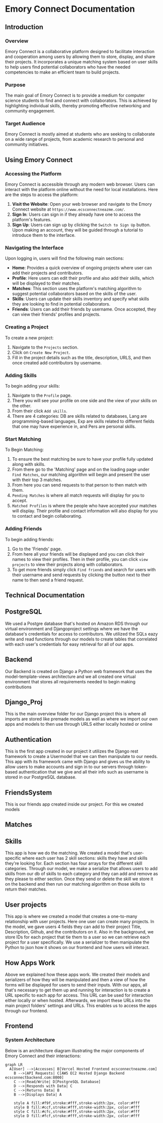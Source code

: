 # Emory Connect Documentation

## Introduction

### Overview

Emory Connect is a collaborative platform designed to facilitate interaction and cooperation among users by allowing them to store, display, and share their projects. It incorporates a unique matching system based on user skills to help users find potential collaborators who have the needed competencies to make an efficient team to build projects.

### Purpose

The main goal of Emory Connect is to provide a medium for computer science students to find and connect with collaborators. This is achieved by highlighting individual skills, thereby promoting effective networking and community engagement.

### Target Audience

Emory Connect is mostly aimed at students who are seeking to collaborate on a wide range of projects, from academic research to personal and community initiatives.

## Using Emory Connect

### Accessing the Platform

Emory Connect is accessible through any modern web browser. Users can interact with the platform online without the need for local installations. Here are the steps to access the platform:

1. **Visit the Website**: Open your web browser and navigate to the Emory Connect website at `https://www.ecsconnectneazme.com/`.
2. **Sign In**: Users can sign in if they already have one to access the platform's features.
3. **Sign Up**: Users can sign up by clicking the `Switch to Sign Up` button. Upon making an account, they will be guided through a tutorial to introduce them to the interface.

### Navigating the Interface

Upon logging in, users will find the following main sections:

- **Home**: Provides a quick overview of ongoing projects where user can add their projects and contributors.
- **Profile**: Here users can edit their profile and also add their skills, which will be displayed to their matches.
- **Matches**: This section uses the platform's matching algorithm to suggest potential collaborators based on the skills of the user.
- **Skills**: Users can update their skills inventory and specify what skills they are looking to find in potential collaborators.
- **Friends**: Users can add their friends by username. Once accepted, they can view their friends' profiles and projects.

### Creating a Project

To create a new project:

1. Navigate to the `Projects` section.
2. Click on `Create New Project`.
3. Fill in the project details such as the title, description, URLS, and then once created add contributors by username.

### Adding Skills

To begin adding your skills:

1. Navigate to the `Profile` page.
2. There you will see your profile on one side and the view of your skills on the other.
3. From their click `Add skills`.
4. There are 4 categories: DB are skills related to databases, Lang are programming-based languages, Exp are skills related to different fields that one may have experience in, and Pers are personal skills.

### Start Matching

To Begin Matching:

1. To ensure the best matching be sure to have your profile fully updated along with skills.
2. From there go to the 'Matching' page and on the loading page under `Find Matches`, our matching algorithm will begin and present the user with their top 3 matches.
3. From here you can send requests to that person to then match with them.
4. `Pending Matches` is where all match requests will display for you to accept.
5. `Matched Profiles` is where the people who have accepted your matches will display. Their profile and contact information will also display for you to contact and begin collaborating.

### Adding Friends

To begin adding friends:

1. Go to the 'Friends' page.
2. From here all your friends will be displayed and you can click their names to view their profiles. Then in their profile, you can click `view projects` to view their projects along with collaborators.
3. To get more friends simply click `Find friends` and search for users with their username and send requests by clicking the button next to their name to then send a friend request.

## Technical Documentation

## PostgreSQL

We used a Postgre database that's hosted on Amazon RDS through our virtual environment and Djangoproject settings where we have the database's credentials for access to contributors. We utilized the SQLs eazy write and read functions through our models to create tables that correlated with each user's credentials for easy retrieval for all of our apps.

## Backend

Our Backend is created on Django a Python web framework that uses the model-template-views architecture and we all created one virtual environment that stores all requirements needed to begin making contributions

## Django_Proj

This is the main overview folder for our Django project this is where all imports are stored like premade models as well as where we import our own apps and models to then use through URLS either locally hosted or online

## Authentication

This is the first app created in our project it utilizes the Django rest framework to create a Usermodel that we can then manipulate to our needs. This app with its framework came with Django and gives us the ability to allow users to make accounts and sign in to our servers through token-based authentication that we give and all their info such as username is stored in our PostgreSQL database.

## FriendsSystem

This is our friends app created inside our project. For this we created models

## Matches

## Skills

This app is how we do the matching. We created a model that's user-specific where each user has 2 skill sections: skills they have and skills they're looking for. Each section has four arrays for the different skill categories. Through our model, we make a serialize that allows users to add skills from our db of skills to each category and they can add and remove as they please to either section. Once they send or delete the skill we store it on the backend and then run our matching algorithm on those skills to return their matches.

## User projects

This app is where we created a model that creates a one-to-many relationship with user projects. Here one user can create many projects. In the model, we gave users 4 fields they can add to their project Title, Description, Github, and the contributors on it. Also in the background, we store IDs for each project that tie them to a user so we can retrieve each project for a user specifically. We use a serializer to then manipulate the Python to json how it shows on our frontend and how users will interact.

## How Apps Work

Above we explained how these apps work. We created their models and serializers of how they will be manipulated and then a view of how the forms will be displayed for users to send their inputs. With our apps, all that's necessary to get them up and running for interaction is to create a URL specific to each app for access. This URL can be used for interaction either locally or when hosted. Afterwards, we import these URLs into the main project folders' settings and URLs. This enables us to access the apps through our frontend.

## Frontend

### System Architecture

Below is an architecture diagram illustrating the major components of Emory Connect and their interactions:

```mermaid
graph LR
  A[User] -->|Accesses| B[Vercel Hosted Frontend ecsconnectneazme.com]
    B -->|API Requests| C[AWS EC2 Hosted Django Backend ecsconnectbackend.com:8000]
    C -->|Read/Write| D[PostgreSQL Database]
    D -->|Responds with Data| C
    C -->|Returns Data| B
    B -->|Displays Data| A

    style A fill:#f9f,stroke:#fff,stroke-width:2px, color:#fff
    style B fill:#ccf,stroke:#fff,stroke-width:2px, color:#fff
    style C fill:#cfc,stroke:#fff,stroke-width:2px, color:#fff
    style D fill:#fcf,stroke:#fff,stroke-width:2px, color:#fff

```
